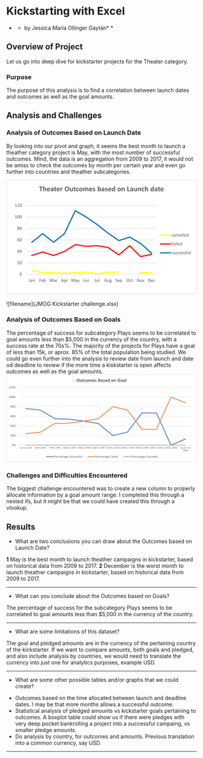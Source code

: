 # Kickstarting with Excel

* * by Jessica María Ollinger Gaytán* *

## Overview of Project

Let us go into deep dive for kickstarter projects for the Theater category.

### Purpose

The purpose of this analysis is to find a correlation between launch dates and outcomes as well as the goal amounts.

## Analysis and Challenges


### Analysis of Outcomes Based on Launch Date

By looking into our pivot and graph, it seems the best month to launch a theather category project is May, with the most number of successful outcomes. Mind, the data is an aggregation from 2009 to 2017, it would not be amiss to check the outcomes by month per certain year and even go further into countries and theather subcategories.

![image_name](Theather_Outcomes_vs_Launch.png)

![filename](JMOG Kickstarter challenge.xlsx)


### Analysis of Outcomes Based on Goals

The percentage of success for subcategory Plays seems to be correlated to goal amounts less than $5,000 in the currency of the country, with a success rate at the 70s%. The majority of the projects for Plays have a goal of less than 15k, or aprox. 85% of the total population being studied. We could go even further into the analysis to review date from launch and date od deadline to review if the more time a kiskstarter is open affects outcomes as well as the goal amounts.
![image_name](Outcomes_vs_Goals.png)


### Challenges and Difficulties Encountered

The biggest challenge encountered was to create a new column to properly allocate information by a goal amount range. I completed this through a nested ifs, but it might be that we could have created this through a vlookup.


## Results

- What are two conclusions you can draw about the Outcomes based on Launch Date?

**1** May is the best month to launch theather campaigns in kickstarter, based on historical data from 2009 to 2017.
**2** December is the worst month to launch theather campaigns in kickstarter, based on historical data from 2009 to 2017.

---

- What can you conclude about the Outcomes based on Goals?

The percentage of success for the subcategory Plays seems to be correlated to goal amounts less than $5,000 in the currency of the country.

---

- What are some limitations of this dataset?

The goal and pledged amounts are in the currency of the pertaining country of the kickstarter. If we want to compare amounts, both goals and pledged, and also include analysis by countries, we would need to translate the currency into just one for analytics purposes, example USD.

---

- What are some other possible tables and/or graphs that we could create?

* Outcomes based on the time allocated between launch and deadline dates. I may be that more months allows a successful outcome.
* Statistical analysis of pledged amounts vs kickstarter goals pertaining to outcomes. A boxplot table could show us if there were pledges with very deep pocket bankrolling a project into a successful campaing, vs smaller pledge amounts.
* Do analysis by country, for outcomes and amounts. Previous translation into a common currency, say USD.

---
